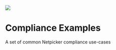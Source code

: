
<img src="https://netpicker.io/wp-content/uploads/2024/01/netpicker-logo-276x300.png">



Compliance Examples
===================

A set of common Netpicker compliance use-cases
